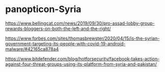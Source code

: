 # panopticon-Syria

https://www.bellingcat.com/news/2019/09/30/pro-assad-lobby-group-rewards-bloggers-on-both-the-left-and-the-right/

https://www.forbes.com/sites/thomasbrewster/2020/04/15/is-the-syrian-government-targeting-its-people-with-covid-19-android-malware/#42165ca878a4

https://www.bitdefender.com/blog/hotforsecurity/facebook-takes-action-against-four-threat-groups-using-its-platform-from-syria-and-pakistan/
